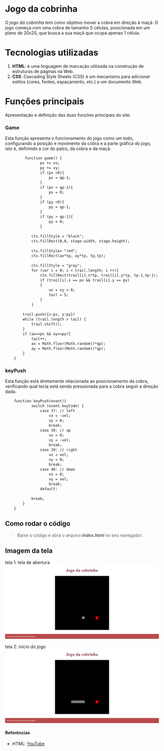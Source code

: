 # Jogo da cobrinha 

O *jogo da cobrinha* tem como objetivo mover a cobra em direção à maçã. O jogo começa com uma cobra de tamanho 5 células, posicionada em um plano de 20x20, que busca a sua maçã que ocupa apenas 1 célula.

# Tecnologias utilizadas
1. **HTML**: é uma linguagem de marcação utilizada na construção de estruturas de páginas na Web.
2. **CSS**: Cascading Style Sheets (CSS) é um mecanismo para adicionar estilos (cores, fontes, espaçamento, etc.) a um documento Web.

# Funções principais
Apresentação e definição das duas funções principais do site:

### Game
Esta função apresenta o funcionamento do jogo como um todo, configurando a posição e movimento da cobra e a parte gráfica do jogo, isto é, definindo a cor do palco, da cobra e da maçã.
```
         function game() {
                px += vx;
                py += vy;
                if (px <0){
                    px = qp-1;
                }
                if (px > qp-1){
                    px = 0;
                }
                if (py <0){
                    py = qp-1;
                }
                if (py > qp-1){
                    py = 0;
                }

            ctx.fillStyle = "black";
            ctx.fillRect(0,0, stage.width, stage.height); 

            ctx.fillStyle= "red";
            ctx.fillRect(ax*tp, ay*tp, tp,tp);

            ctx.fillStyle = "gray";
            for (var i = 0; i < trail.length; i ++){
                ctx.fillRect(trail[i].x*tp, trail[i].y*tp, tp-1,tp-1);
                if (trail[i].x == px && trail[i].y == py)
                {
                    vx = vy = 0;
                    tail = 5;
                }
            }
            
        trail.push({x:px, y:py})
        while (trail.length > tail) {
            trail.shift();
        }
        if (ax==px && ay==py){
            tail++;
            ax = Math.floor(Math.random()*qp);
            ay = Math.floor(Math.random()*qp);
        }
    }
```
### keyPush
Esta função está diretamente relacionada ao posicionamento da cobra, verificando qual tecla está sendo pressionada para a cobra seguir a direção dada.
```
    function keyPush(event){
            switch (event.keyCode) {
                case 37: // left
                    vx = -vel;
                    vy = 0;
                    break;
                case 38: // up
                    vx = 0;
                    vy = -vel;
                    break;
                case 39: // right
                    vx = vel;
                    vy = 0;
                    break;
                case 40: // down
                    vx = 0;
                    vy = vel;
                    break;          
                default:
         
            break;
        }
    }
```

## Como rodar o código

>Baixe o código e abra o arquivo **_index.html_** no seu navegador.

## Imagem da tela
tela 1: tela de abertura
![](/imagens/tela1.png)

tela 2: início do jogo
![](/imagens/tela2.png)

#### Referências

* HTML: [YouTube](https://www.youtube.com/watch?v=Hua1OSXitdQ)